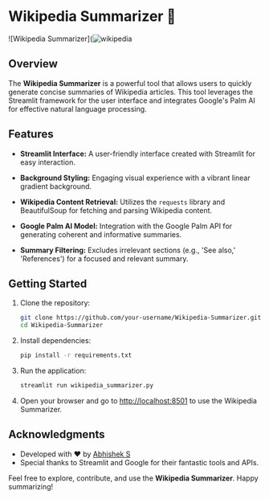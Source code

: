 # Wikipedia Summarizer 💭

![Wikipedia Summarizer](![wikipedia](https://github.com/iamA333/wikipedia-summarizer/assets/67963799/ced258cc-d194-471b-9393-188d5c2ef85a)

## Overview

The **Wikipedia Summarizer** is a powerful tool that allows users to quickly generate concise summaries of Wikipedia articles. This tool leverages the Streamlit framework for the user interface and integrates Google's Palm AI for effective natural language processing.

## Features

- **Streamlit Interface:** A user-friendly interface created with Streamlit for easy interaction.
  
- **Background Styling:** Engaging visual experience with a vibrant linear gradient background.
  
- **Wikipedia Content Retrieval:** Utilizes the `requests` library and BeautifulSoup for fetching and parsing Wikipedia content.

- **Google Palm AI Model:** Integration with the Google Palm API for generating coherent and informative summaries.

- **Summary Filtering:** Excludes irrelevant sections (e.g., 'See also,' 'References') for a focused and relevant summary.

## Getting Started

1. Clone the repository:

   ```bash
   git clone https://github.com/your-username/Wikipedia-Summarizer.git
   cd Wikipedia-Summarizer
   ```

2. Install dependencies:

   ```bash
   pip install -r requirements.txt
   ```

3. Run the application:

   ```bash
   streamlit run wikipedia_summarizer.py
   ```

4. Open your browser and go to [http://localhost:8501](http://localhost:8501) to use the Wikipedia Summarizer.



## Acknowledgments

- Developed with ❤️ by [Abhishek S](https://github.com/iamA333)
- Special thanks to Streamlit and Google for their fantastic tools and APIs.

Feel free to explore, contribute, and use the **Wikipedia Summarizer**. Happy summarizing!


